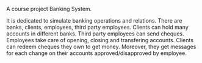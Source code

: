 A course project Banking System.

It is dedicated to simulate banking operations and relations.
There are banks, clients, employees, third party employees.
Clients can hold many accounts in different banks. 
Third party employees can send cheques.
Employees take care of opening, closing and transfering accounts.
Clients can redeem cheques they own to get money. Moreover, they get messages for each change on their accounts approved/disapproved by employee.
